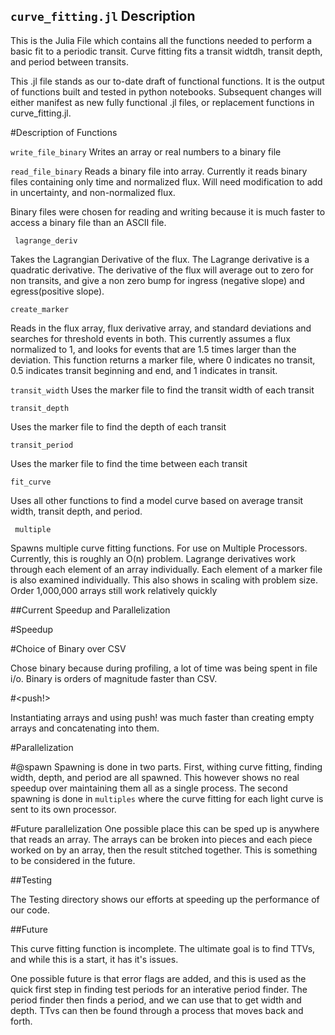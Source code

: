 ## <code>curve_fitting.jl</code> Description

This is the Julia File which contains all the functions needed to perform a basic fit to a periodic transit. Curve fitting fits a transit widtdh, transit depth, and period between transits. 

This .jl file stands as our to-date draft of functional functions. It is the output of functions built and tested in python notebooks. Subsequent changes will either manifest as new fully functional .jl files, or replacement functions in curve_fitting.jl.

#Description of Functions

<code>write_file_binary</code>
Writes an array or real numbers to a binary file

<code>read_file_binary</code>
Reads a binary file into array. Currently it reads binary files containing only time and normalized flux. Will need modification to add in uncertainty, and non-normalized flux. 

Binary files were chosen for reading and writing because it is much faster to access a binary file than an ASCII file.

<code> lagrange_deriv</code>

Takes the Lagrangian Derivative of the flux. The Lagrange derivative is a quadratic derivative. The derivative of the flux will average out to zero for non transits, and give a non zero bump for ingress (negative slope) and egress(positive slope). 

<code>create_marker</code>

Reads in the flux array, flux derivative array, and standard deviations and searches for threshold events in both. This currently assumes a flux normalized to 1, and looks for events that are 1.5 times larger than the deviation. This function returns a marker file, where 0 indicates no transit, 0.5 indicates transit beginning and end, and 1 indicates in transit. 

<code>transit_width</code>
Uses the marker file to find the transit width of each transit

<code>transit_depth</code>

Uses the marker file to find the depth of each transit

<code>transit_period</code>

Uses the marker file to find the time between each transit

<code>fit_curve</code>

Uses all other functions to find a model curve based on average transit width, transit depth, and period. 

<code> multiple </code>

Spawns multiple curve fitting functions. For use on Multiple Processors. 
Currently, this is roughly an O(n) problem. Lagrange derivatives work through each element of an array individually. Each element of a marker file is also examined individually. This also shows in scaling with problem size. Order 1,000,000 arrays still work relatively quickly

##Current Speedup and Parallelization

#Speedup

#Choice of Binary over CSV

Chose binary because during profiling, a lot of time was being spent in file i/o. Binary is orders of magnitude faster than CSV.

#<push!>

Instantiating arrays and using push! was much faster than creating empty arrays and concatenating into them. 

#Parallelization

#@spawn
Spawning is done in two parts. First, withing curve fitting, finding width, depth, and period are all spawned. This however shows no real speedup over maintaining them all as a single process. The second spawning is done in <code>multiples</code> where the curve fitting for each light curve is sent to its own processor. 

#Future parallelization
One possible place this can be sped up is anywhere that reads an array. The arrays can be broken into pieces and each piece worked on by an array, then the result stitched together. This is something to be considered in the future.


##Testing

The Testing directory shows our efforts at speeding up the performance of our code.

##Future

This curve fitting function is incomplete. The ultimate goal is to find TTVs, and while this is a start, it has it's issues. 

One possible future is that error flags are added, and this is used as the quick first step in finding test periods for an interative period finder. The period finder then finds a period, and we can use that to get width and depth. TTvs can then be found through a process that moves back and forth.


